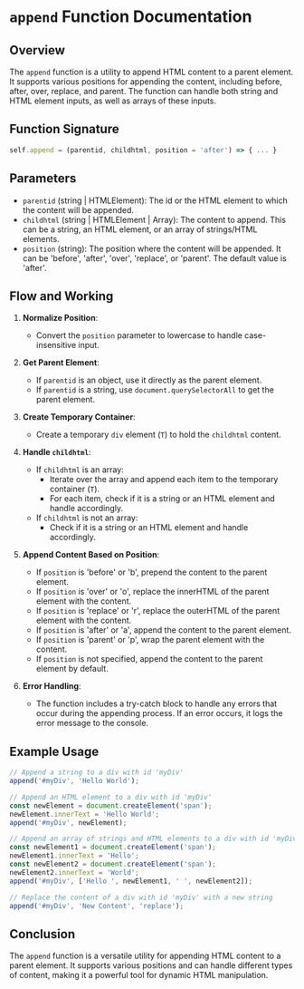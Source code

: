 # `append` Function Documentation

## Overview

The `append` function is a utility to append HTML content to a parent element. It supports various positions for appending the content, including before, after, over, replace, and parent. The function can handle both string and HTML element inputs, as well as arrays of these inputs.

## Function Signature

```javascript
self.append = (parentid, childhtml, position = 'after') => { ... }
```

## Parameters

- `parentid` (string | HTMLElement): The id or the HTML element to which the content will be appended.
- `childhtml` (string | HTMLElement | Array): The content to append. This can be a string, an HTML element, or an array of strings/HTML elements.
- `position` (string): The position where the content will be appended. It can be 'before', 'after', 'over', 'replace', or 'parent'. The default value is 'after'.

## Flow and Working

1. **Normalize Position**:
    - Convert the `position` parameter to lowercase to handle case-insensitive input.

2. **Get Parent Element**:
    - If `parentid` is an object, use it directly as the parent element.
    - If `parentid` is a string, use `document.querySelectorAll` to get the parent element.

3. **Create Temporary Container**:
    - Create a temporary `div` element (`T`) to hold the `childhtml` content.

4. **Handle `childhtml`**:
    - If `childhtml` is an array:
        - Iterate over the array and append each item to the temporary container (`T`).
        - For each item, check if it is a string or an HTML element and handle accordingly.
    - If `childhtml` is not an array:
        - Check if it is a string or an HTML element and handle accordingly.

5. **Append Content Based on Position**:
    - If `position` is 'before' or 'b', prepend the content to the parent element.
    - If `position` is 'over' or 'o', replace the innerHTML of the parent element with the content.
    - If `position` is 'replace' or 'r', replace the outerHTML of the parent element with the content.
    - If `position` is 'after' or 'a', append the content to the parent element.
    - If `position` is 'parent' or 'p', wrap the parent element with the content.
    - If `position` is not specified, append the content to the parent element by default.

6. **Error Handling**:
    - The function includes a try-catch block to handle any errors that occur during the appending process. If an error occurs, it logs the error message to the console.

## Example Usage

```javascript
// Append a string to a div with id 'myDiv'
append('#myDiv', 'Hello World');

// Append an HTML element to a div with id 'myDiv'
const newElement = document.createElement('span');
newElement.innerText = 'Hello World';
append('#myDiv', newElement);

// Append an array of strings and HTML elements to a div with id 'myDiv'
const newElement1 = document.createElement('span');
newElement1.innerText = 'Hello';
const newElement2 = document.createElement('span');
newElement2.innerText = 'World';
append('#myDiv', ['Hello ', newElement1, ' ', newElement2]);

// Replace the content of a div with id 'myDiv' with a new string
append('#myDiv', 'New Content', 'replace');
```

## Conclusion

The `append` function is a versatile utility for appending HTML content to a parent element. It supports various positions and can handle different types of content, making it a powerful tool for dynamic HTML manipulation.